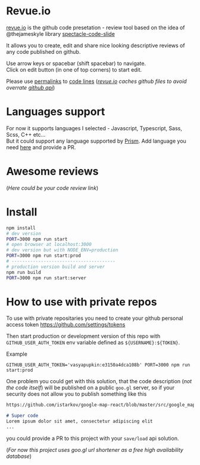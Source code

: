 # Revue.io

[revue.io](https://revue.io) is the github code presetation - review tool based on the idea of @thejameskyle library [spectacle-code-slide](https://github.com/thejameskyle/spectacle-code-slide)

It allows you to create, edit and share nice looking descriptive reviews of any code published on github.

Use arrow keys or spacebar (shift spacebar) to navigate.   
Click on edit button (in one of top corners) to start edit.

Please use [permalinks](https://help.github.com/articles/getting-permanent-links-to-files/) to [code lines](https://blog.mariusschulz.com/2015/07/25/sharing-line-highlights-in-github-files)
(_[revue.io](https://revue.io) caches github files to avoid overrate [github api](https://developer.github.com/v3/rate_limit/)_)

# Languages support

For now it supports languages I selected - Javascript, Typescript, Sass, Scss, C++ etc...   
But it could support any language supported by [Prism](http://prismjs.com/).
Add language you need [here](https://github.com/istarkov/revue/blob/master/src/prism/utils/languages.js) and
provide a PR.

# Awesome reviews

(_Here could be your code review link_)

# Install

```bash
npm install
# dev version
PORT=3000 npm run start
# open browser at localhost:3000
# dev version but with NODE_ENV=production
PORT=3000 npm run start:prod
# ---------------------------------------
# production version build and server
npm run build
PORT=3000 npm run start:server
```

# How to use with private repos

To use with private repositaries you need to create your github personal access token https://github.com/settings/tokens

Then start production or development version of this repo with `GITHUB_USER_AUTH_TOKEN` env variable defined as `${USERNAME}:${TOKEN}`.

Example

```shell
GITHUB_USER_AUTH_TOKEN='vasyapupkin:e3150a4dca108b' PORT=3000 npm run start:prod
```

One problem you could get with this solution, that the code description (_not the code itself_) will be published on a public `goo.gl` server, so if your security does not allow you to publish something like this

```markdown
https://github.com/istarkov/google-map-react/blob/master/src/google_map.js#L154-158

# Super code
Lorem ipsum dolor sit amet, consectetur adipiscing elit
...
```

you could provide a PR to this project with your `save/load` api solution.

(_For now this project uses goo.gl url shortener as a free high availability database_)
